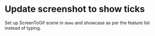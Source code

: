 # Update screenshot to show ticks

Set up ScreenToGif scene in `demo` and showcase as per the feature list instead of typing.
